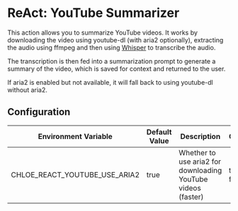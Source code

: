 # ReAct: YouTube Summarizer

This action allows you to summarize YouTube videos. It works by downloading the video using
youtube-dl (with aria2 optionally), extracting the audio using ffmpeg and then
using [Whisper](https://openai.com/research/whisper) to transcribe the audio.

The transcription is then fed into a summarization prompt to generate a summary of the video, which
is saved for context and returned to the user.

If aria2 is enabled but not available, it will fall back to using youtube-dl without aria2.

## Configuration

| Environment Variable          | Default Value | Description                                                  | Options       |
|-------------------------------|---------------|--------------------------------------------------------------|---------------|
| CHLOE_REACT_YOUTUBE_USE_ARIA2 | true          | Whether to use aria2 for downloading YouTube videos (faster) | true<br>false |
